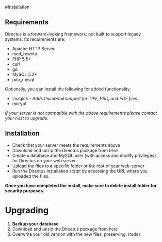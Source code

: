 #Installation

## Requirements
Directus is a forward-looking framework, not built to support legacy systems. Its requirements are:

* Apache HTTP Server
* mod_rewrite
* PHP 5.5+
* curl
* gd
* MySQL 5.2+
* pdo_mysql

Optionally, you can install the following for added functionality:
* Imagick – _Adds thumbnail support for TIFF, PSD, and PDF files_
* mcrypt

_If your server is not compatible with the above requirements please contact your host to upgrade._

## Installation
* Check that your server meets the requirements above
* Download and unzip the Directus package from here
* Create a database and MySQL user (with access and modify privileges) for Directus on your web server
* Upload the files to a specific folder or the root of your web-server
* Run the Directus installation script by accessing the URL where you uploaded the files.

**Once you have completed the install, make sure to delete install folder for security purposes.**

# Upgrading
1. **Backup your database**
2. Download and unzip the Directus package from here
3. Overwrite your old version with the new files, preserving: (todo)